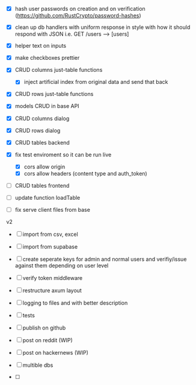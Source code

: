 - [x] hash user passwords on creation and on verification (https://github.com/RustCrypto/password-hashes)
- [x] clean up db handlers with uniform response in style with how it should respond with JSON i.e. GET /users --> [users] 
- [x] helper text on inputs
- [x] make checkboxes prettier
- [x] CRUD columns just-table functions
  - [x] inject artificial index from original data and send that back
- [x] CRUD rows just-table functions
- [x] models CRUD in base API
- [x] CRUD columns dialog
- [x] CRUD rows dialog
- [x] CRUD tables backend
- [x] fix test enviroment so it can be run live
  - [x] cors allow origin
  - [x] cors allow headers (content type and auth_token)
- [ ] CRUD tables frontend
- [ ] update function loadTable
- [ ] fix serve client files from base



v2
- [ ] import from csv, excel
- [ ] import from supabase
- [ ] create seperate keys for admin and normal users and verifiy/issue against them depending on user level
- [ ] verify token middleware
- [ ] restructure axum layout
- [ ] logging to files and with better description
- [ ] tests
- [ ] publish on github
- [ ] post on reddit (WIP)
- [ ] post on hackernews (WIP)

- [ ] multible dbs
- [ ] 